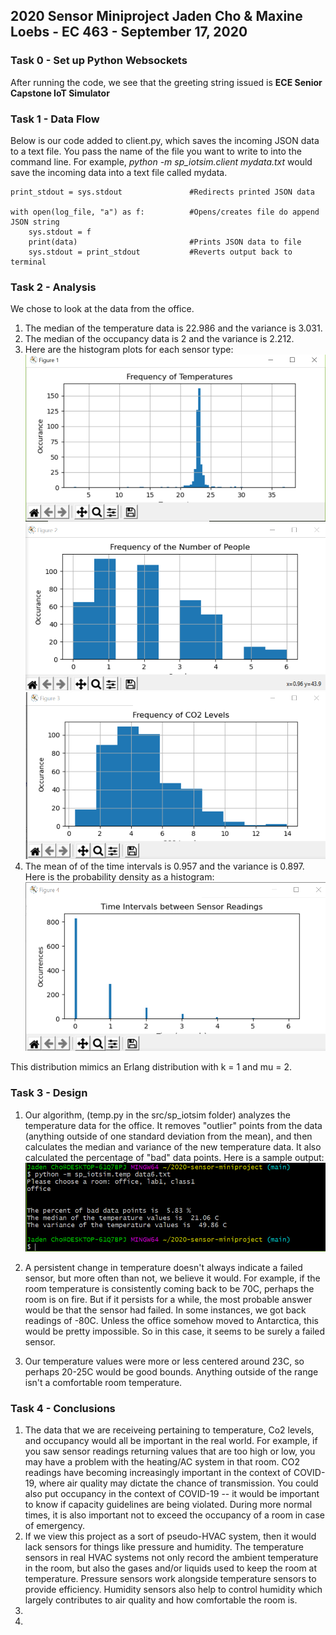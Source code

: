 ## 2020 Sensor Miniproject Jaden Cho & Maxine Loebs - EC 463 - September 17, 2020

### Task 0 - Set up Python Websockets
After running the code, we see that the greeting string issued is **ECE Senior Capstone IoT Simulator** 

### Task 1 - Data Flow
Below is our code added to client.py, which saves the incoming JSON data to a text file. You pass the name of the file you want to write to into the command line. For example, *python -m sp_iotsim.client mydata.txt* would save the incoming data into a text file called mydata.

    print_stdout = sys.stdout               #Redirects printed JSON data

    with open(log_file, "a") as f:          #Opens/creates file do append JSON string
        sys.stdout = f 
        print(data)                         #Prints JSON data to file
        sys.stdout = print_stdout           #Reverts output back to terminal

### Task 2  - Analysis
We chose to look at the data from the office. 
1. The median of the temperature data is 22.986 and the variance is 3.031.  
2. The median of the occupancy data is 2 and the variance is 2.212.  
3. Here are the histogram plots for each sensor type:  
![office temperature](/2020-sensor-miniproject-Pics/officetemp.png)
![office occupancy](/2020-sensor-miniproject-Pics/officeoccu.png)  
![office co2](/2020-sensor-miniproject-Pics/officeco2.png)
4. The mean of of the time intervals is 0.957 and the variance is 0.897. Here is the probability density as a histogram:  
![time intervals hist](/2020-sensor-miniproject-Pics/tempints.png)

This distribution mimics an Erlang distribution with k = 1 and mu = 2.

### Task 3  - Design
1.  Our algorithm, (temp.py in the src/sp_iotsim folder) analyzes the temperature data for the office. It removes "outlier" points from the data (anything outside of one standard deviation from the mean), and then calculates the median and variance of the new temperature data. It also calculated the percentage of "bad" data points. Here is a sample output:  
![algorithm output](/2020-sensor-miniproject-Pics/TempAnaOut.png)

2.  A persistent change in temperature doesn't always indicate a failed sensor, but more often than not, we believe it would. For example, if the room temperature is consistently coming back to be 70C, perhaps the room is on fire. But if it persists for a while, the most probable answer would be that the sensor had failed. In some instances, we got back readings of -80C. Unless the office somehow moved to Antarctica, this would be pretty impossible. So in this case, it seems to be surely a failed sensor.
3.  Our temperature values were more or less centered around 23C, so perhaps 20-25C would be good bounds. Anything outside of the range isn't a comfortable room temperature.

### Task 4 - Conclusions
1.  The data that we are receiveing pertaining to temperature, Co2 levels, and occupancy would all be important in the real world. For example, if you saw sensor readings returning values that are too high or low, you may have a problem with the heating/AC system in that room. CO2 readings have becoming increasingly important in the context of COVID-19, where air quality may dictate the chance of transmission. You could also put occupancy in the context of COVID-19 -- it would be important to know if capacity guidelines are being violated. During more normal times, it is also important not to exceed the occupancy of a room in case of emergency.  
2.  If we view this project as a sort of pseudo-HVAC system, then it would lack sensors for things like pressure and humidity. The temperature sensors in real HVAC systems not only record the ambient temperature in the room, but also the gases and/or liquids used to keep the room at temperature. Pressure sensors work alongside temperature sensors to provide efficiency. Humidity sensors also help to control humidity which largely contributes to air quality and how comfortable the room is.  
3.  
4.  

